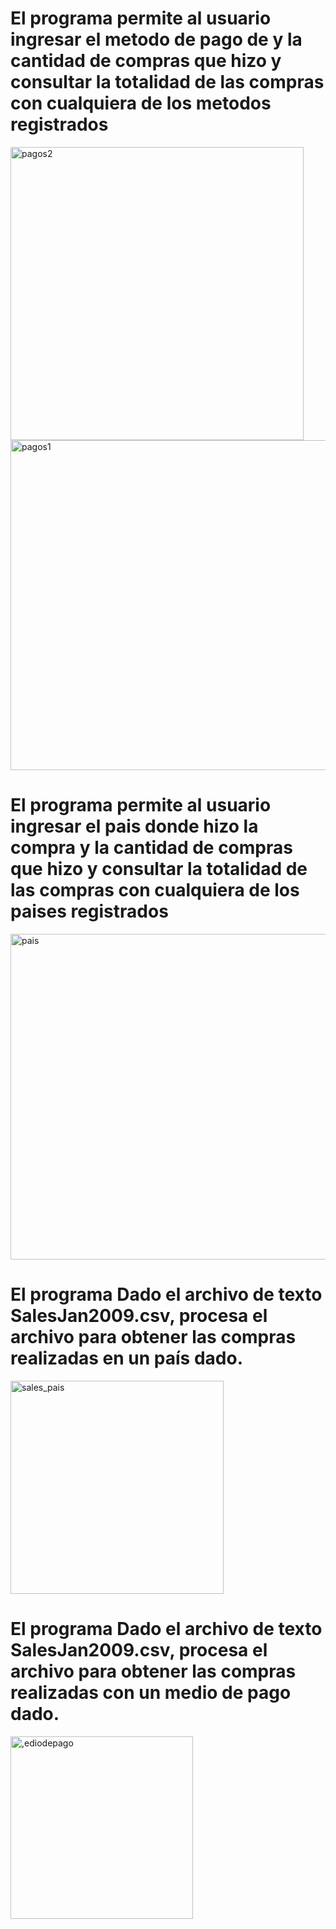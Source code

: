 # El programa permite al usuario ingresar el metodo de pago de y la cantidad de compras que hizo y consultar la totalidad de las compras con cualquiera de los metodos registrados

<img width="469" alt="pagos2" src="https://github.com/user-attachments/assets/091dbe66-01fd-475b-a6bf-a0b467c079a9" />


<img width="528" alt="pagos1" src="https://github.com/user-attachments/assets/59abd30c-f31b-4785-a20d-2f37cd781995" />



# El programa permite al usuario ingresar el pais donde hizo la compra y la cantidad de compras que hizo y consultar la totalidad de las compras con cualquiera de los paises registrados


<img width="521" alt="pais" src="https://github.com/user-attachments/assets/0fc28b97-d098-4024-adaa-541e4237bef8" />



# El programa Dado el archivo de texto SalesJan2009.csv, procesa el archivo para obtener las compras realizadas en un país dado.





<img width="341" alt="sales_pais" src="https://github.com/user-attachments/assets/8dc77c2c-d485-44f7-b8fc-a57a44c35b40" />


# El programa Dado el archivo de texto SalesJan2009.csv, procesa el archivo para obtener las compras realizadas con un medio de pago dado.


<img width="292" alt=",ediodepago" src="https://github.com/user-attachments/assets/d84318a9-2700-4099-ad4b-3f1ee7011212" />




